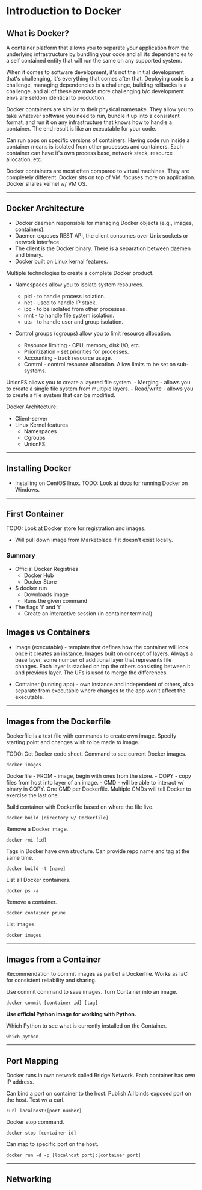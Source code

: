 # Introduction to Docker

## What is Docker?
A container platform that allows you to separate your application from the underlying infrastructure by bundling your code and all its dependencies to a self contained entity that will run the same on any supported system.

When it comes to software development, it's not the initial development that's challenging, it's everything that comes after that. Deploying code is a challenge, managing dependencies is a challenge, building rollbacks is a challenge, and all of these are made more challenging b/c development envs are seldom identical to production.

Docker containers are similar to their physical namesake. They allow you to take whatever software you need to run, bundle it up into a consistent format, and run it on any infrastructure that knows how to handle a container. The end result is like an executable for your code.

Can run apps on specific versions of containers. Having code run inside a container means is isolated from other processes and containers. Each container can have it's own process base, network stack, resource allocation, etc.

Docker containers are most often compared to virtual machines. They are completely different. Docker sits on top of VM, focuses more on application. Docker shares kernel w/ VM OS. 

---

## Docker Architecture
- Docker daemen responsible for managing Docker objects (e.g., images, containers).
- Daemen exposes REST API, the client consumes over Unix sockets or network interface.
- The client is the Docker binary. There is a separation between daemen and binary.
- Docker built on Linux kernal features.

Multiple technologies to create a complete Docker product.
- Namespaces allow you to isolate system resources.
    - pid - to handle process isolation.
    - net - used to handle IP stack.
    - ipc - to be isolated from other processes.
    - mnt - to handle file system isolation.
    - uts - to handle user and group isolation.

- Control groups (cgroups) allow you to limit resource allocation.
    - Resource limiting - CPU, memory, disk I/O, etc.
    - Prioritization - set priorities for processes.
    - Accounting - track resource usage.
    - Control - control resource allocation. Allow limits to be set on sub-systems.

UnionFS allows you to create a layered file system.
    - Merging - allows you to create a single file system from multiple layers.
    - Read/write - allows you to create a file system that can be modified.

Docker Architecture:
- Client-server
- Linux Kernel features
    - Namespaces
    - Cgroups
    - UnionFS

---

## Installing Docker
- Installing on CentOS linux.
TODO: Look at docs for running Docker on Windows.

---

## First Container
TODO: Look at Docker store for registration and images.
- Will pull down image from Marketplace if it doesn't exist locally.

### Summary
- Official Docker Registries
    - Docker Hub
    - Docker Store
- $ docker run
    - Downloads image
    - Runs the given command
- The flags 'i' and 't'
    - Create an interactive session (in container terminal)

## Images vs Containers

- Image (executable) - template that defines how the container will look once it creates an instance. Images built on concept of layers. Always a base layer, some number of additional layer that represents file changes. Each layer is stacked on top the others consisting between it and previous layer. The UFs is used to merge the differences.

- Container (running app) - own instance and independent of others, also separate from executable where changes to the app won't affect the executable.

---

## Images from the Dockerfile
Dockerfile is a text file with commands to create own image. Specify starting point and changes wish to be made to image. 

TODO: Get Docker code sheet.
Command to see current Docker images.
```
docker images
```

Dockerfile
    - FROM - image, begin with ones from the store.
    - COPY - copy files from host into layer of an image.
    - CMD - will be able to interact w/ binary in COPY. One CMD per Dockerfile. Multiple CMDs will tell Docker to exercise the last one.

Build container with Dockerfile based on where the file live.
```
docker build [directory w/ Dockerfile]
```

Remove a Docker image.
```
docker rmi [id]
```

Tags in Docker have own structure. Can provide repo name and tag at the same time.
```
docker build -t [name]
```

List all Docker containers.
```
docker ps -a
```

Remove a container.
```
docker container prune
```

List images.
```
docker images
```

---

## Images from a Container
Recommendation to commit images as part of a Dockerfile. Works as IaC for consistent reliability and sharing.

Use commit command to save images. Turn Container into an image.
```
docker commit [container id] [tag]
```

**Use official Python image for working with Python.**

Which Python to see what is currently installed on the Container.
```
which python
```

---

## Port Mapping
Docker runs in own network called Bridge Network. Each container has own IP address.

Can bind a port on container to the host. Publish All binds exposed port on the host. Test w/ a curl.
```
curl localhost:[port number]
```

Docker stop command.
```
docker stop [container id]
```

Can map to specific port on the host.
```
docker run -d -p [localhost port]:[container port]
```

---

## Networking
